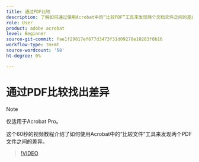 ```yaml
---
title: 通过PDF比较
description: 了解如何通过使用Acrobat中的“比较PDF”工具来发现两个文档文件之间的差异
role: User
product: adobe acrobat
level: Beginner
source-git-commit: fae1f29817ef677d3473f31d09278e10283f8b16
workflow-type: tm+mt
source-wordcount: '58'
ht-degree: 0%

---
```


# 通过PDF比较找出差异

>[!NOTE]
>
>仅适用于Acrobat Pro。

这个60秒的视频教程介绍了如何使用Acrobat中的“比较文件”工具来发现两个PDF文件之间的差异。

>[!VIDEO](https://video.tv.adobe.com/v/3409905?quality=12&learn=on&hidetitle=true)
